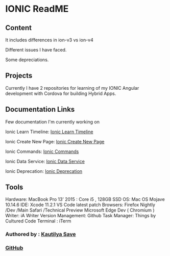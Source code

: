 # IONIC ReadME

## Content

It includes differences in ion-v3 vs ion-v4

Different issues I have faced.

Some depreciations.

## Projects

Currently I have 2 repositories for learning of my IONIC Angular development with Cordova for building Hybrid Apps.


## Documentation Links

Few documentation I'm currently working on

Ionic Learn Timeline: [Ionic Learn Timeline](ionic_Learn.md)

Ionic Create New Page: [Ionic Create New Page](ionic_create_new_page.md)

Ionic Commands: [Ionic Commands](ionic_commands.md)

Ionic Data Service: [Ionic Data Service](ionic_data_service.md)

Ionic Deprecation: [Ionic Deprecation](ionic_deprecations.md)


## Tools

Hardware: MacBook Pro 13’ 2015 : Core i5 , 128GB SSD
OS: Mac OS Mojave 10.14.6
IDE: Xcode 11.2.1
VS Code latest patch
Browsers: Firefox Nightly /Dev /Main
Safari /Technical Preview
Microsoft Edge Dev ( Chromium )
Writer: iA Writer
Version Management: Github
Task Manager: Things by Cultured Code
Terminal : iTerm


### Authored by : [Kautilya Save](https://sensehack.github.io/)

### [GitHub](https://github.com/SensehacK)